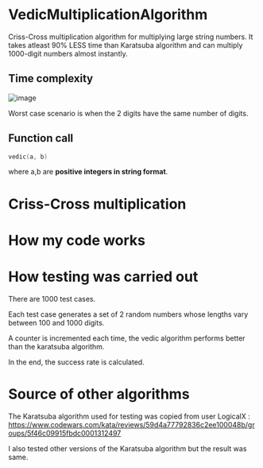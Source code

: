 # VedicMultiplicationAlgorithm
Criss-Cross multiplication algorithm for multiplying large string numbers. It takes atleast 90% LESS time than Karatsuba algorithm and can multiply 1000-digit numbers almost instantly.
## Time complexity ##
![image](https://user-images.githubusercontent.com/65414576/155485833-6879c3a5-96af-46da-8bd8-24ec270fc61a.png)

Worst case scenario is when the 2 digits have the same number of digits. 
## Function call ##
```cpp
vedic(a, b)
``` 
where a,b are **positive integers in string format**.

# Criss-Cross multiplication # 

# How my code works #

# How testing was carried out #
There are 1000 test cases.

Each test case generates a set of 2 random numbers whose lengths vary between 100 and 1000 digits.

A counter is incremented each time, the vedic algorithm performs better than the karatsuba algorithm.

In the end, the success rate is calculated.

# Source of other algorithms #
The Karatsuba algorithm used for testing was copied from user LogicalX : https://www.codewars.com/kata/reviews/59d4a77792836c2ee100048b/groups/5f46c09915fbdc0001312497

I also tested other versions of the Karatsuba algorithm but the result was same.

